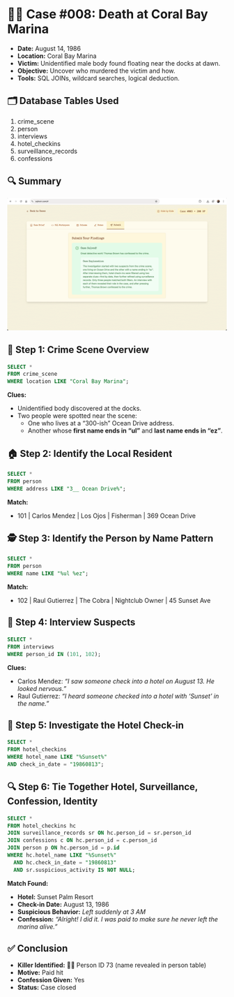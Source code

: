# **🕵️‍♂️ Case #008: Death at Coral Bay Marina**

* **Date:** August 14, 1986
* **Location:** Coral Bay Marina
* **Victim:** Unidentified male body found floating near the docks at dawn.
* **Objective:** Uncover who murdered the victim and how.
* **Tools:** SQL JOINs, wildcard searches, logical deduction.

## **🗂️ Database Tables Used**

1. crime_scene
2. person
3. interviews
4. hotel_checkins
5. surveillance_records
6. confessions

## **🔍 Summary**

![Summary](../assets/Case3.png)

## **🚢 Step 1: Crime Scene Overview**

```sql
SELECT *
FROM crime_scene
WHERE location LIKE "Coral Bay Marina";
```

**Clues:**

* Unidentified body discovered at the docks.
* Two people were spotted near the scene:
  * One who lives at a “300-ish” Ocean Drive address.
  * Another whose **first name ends in “ul”** and **last name ends in “ez”**.

## **🏠 Step 2: Identify the Local Resident**

```sql
SELECT *
FROM person
WHERE address LIKE "3__ Ocean Drive%";
```

**Match:**

* 101 | Carlos Mendez | Los Ojos | Fisherman | 369 Ocean Drive

## **🕵️ Step 3: Identify the Person by Name Pattern**

```sql
SELECT *
FROM person
WHERE name LIKE "%ul %ez";
```

**Match:**

* 102 | Raul Gutierrez | The Cobra | Nightclub Owner | 45 Sunset Ave

## **🎤 Step 4: Interview Suspects**

```sql
SELECT *
FROM interviews
WHERE person_id IN (101, 102);
```

**Clues:**

* Carlos Mendez: *“I saw someone check into a hotel on August 13. He looked nervous.”*
* Raul Gutierrez: *“I heard someone checked into a hotel with ‘Sunset’ in the name.”*

## **🏨 Step 5: Investigate the Hotel Check-in**

```sql
SELECT *
FROM hotel_checkins
WHERE hotel_name LIKE "%Sunset%"
AND check_in_date = "19860813";
```

## **🔍 Step 6: Tie Together Hotel, Surveillance, Confession, Identity**

```sql
SELECT *
FROM hotel_checkins hc
JOIN surveillance_records sr ON hc.person_id = sr.person_id
JOIN confessions c ON hc.person_id = c.person_id
JOIN person p ON hc.person_id = p.id
WHERE hc.hotel_name LIKE "%Sunset%"
  AND hc.check_in_date = "19860813"
  AND sr.suspicious_activity IS NOT NULL;
```

**Match Found:**

* **Hotel:** Sunset Palm Resort
* **Check-in Date:** August 13, 1986
* **Suspicious Behavior:** *Left suddenly at 3 AM*
* **Confession:** *“Alright! I did it. I was paid to make sure he never left the marina alive.”*

## **✅ Conclusion**

* **Killer Identified:** 🧍‍♂️ Person ID 73 (name revealed in person table)
* **Motive:** Paid hit
* **Confession Given:** Yes
* **Status:** Case closed

